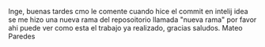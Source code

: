 Inge, buenas tardes cmo le comente cuando hice el commit en intelij idea 
se me hizo una nueva rama del reposoitorio llamada "nueva rama" por favor 
ahi puede ver como esta el trabajo ya realizado,
gracias saludos. Mateo Paredes
